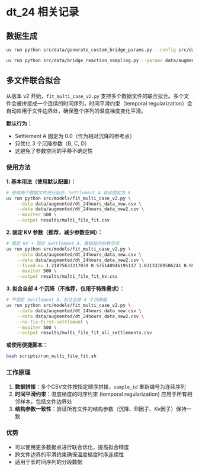 # dt_24 相关记录

## 数据生成

```bash
uv run python src/data/generate_custom_bridge_params.py --config src/data/temp_delta_24h_new2.json --out data/augmented/dt_24hours_new2.csv

uv run python src/data/bridge_reaction_sampling.py --params data/augmented/dt_24hours_new2.csv --out data/augmented/dt_24hours_data_new2.csv
```

## 多文件联合拟合

从版本 v2 开始，`fit_multi_case_v2.py` 支持多个数据文件的联合拟合。多个文件会被拼接成一个连续的时间序列，时间平滑约束（temporal regularization）会自动应用于文件边界处，确保整个序列的温度梯度变化平滑。

**默认行为**：
- Settlement A 固定为 0.0（作为相对沉降的参考点）
- 只优化 3 个沉降参数（B, C, D）
- 这避免了参数空间的平移不确定性

### 使用方法

**1. 基本用法（使用默认配置）：**

```bash
# 使用两个数据文件进行拟合，Settlement A 自动固定为 0
uv run python src/models/fit_multi_case_v2.py \
    --data data/augmented/dt_24hours_data_new.csv \
    --data data/augmented/dt_24hours_data_new2.csv \
    --maxiter 500 \
    --output results/multi_file_fit.csv
```

**2. 固定 KV 参数（推荐，减少参数空间）：**

```bash
# 固定 KV + 固定 Settlement A，最精简的参数空间
uv run python src/models/fit_multi_case_v2.py \
    --data data/augmented/dt_24hours_data_new.csv \
    --data data/augmented/dt_24hours_data_new2.csv \
    --fixed-kv 1.21875633217039 0.575148946195117 1.03133789506241 0.952294668480702 \
    --maxiter 500 \
    --output results/multi_file_fit_kv.csv
```

**3. 拟合全部 4 个沉降（不推荐，仅用于特殊需求）：**

```bash
# 不固定 Settlement A，拟合全部 4 个沉降值
uv run python src/models/fit_multi_case_v2.py \
    --data data/augmented/dt_24hours_data_new.csv \
    --data data/augmented/dt_24hours_data_new2.csv \
    --no-fix-first-settlement \
    --maxiter 500 \
    --output results/multi_file_fit_all_settlements.csv
```

**或使用便捷脚本：**

```bash
bash scripts/run_multi_file_fit.sh
```

### 工作原理

1. **数据拼接**：多个CSV文件按指定顺序拼接，`sample_id` 重新编号为连续序列
2. **时间平滑约束**：温度梯度的时序约束 (temporal regularization) 应用于所有相邻样本，包括文件边界处
3. **结构参数一致性**：验证所有文件的结构参数（沉降、EI因子、Kv因子）保持一致

### 优势

- 可以使用更多数据点进行联合优化，提高拟合精度
- 跨文件边界的平滑约束确保温度梯度时序连续性
- 适用于长时间序列的分段数据

